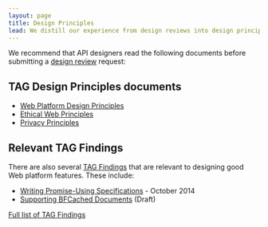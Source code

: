 ```yaml
---
layout: page
title: Design Principles
lead: We distill our experience from design reviews into design principles, which we use to guide our work.
---
```


We recommend that API designers read the following documents before submitting a [design review](https://github.com/w3ctag/design-reviews/#readme) request:

## TAG Design Principles documents

- [Web Platform Design Principles](https://www.w3.org/TR/design-principles/)
- [Ethical Web Principles](https://www.w3.org/TR/ethical-web-principles/)
- [Privacy Principles](https://www.w3.org/TR/privacy-principles/)

## Relevant TAG Findings

There are also several [TAG Findings](/findings/) that are relevant to designing good Web platform features. These include:

* [Writing Promise-Using Specifications](https://www.w3.org/2001/tag/doc/promises-guide) - October 2014
* [Supporting BFCached Documents](https://w3ctag.github.io/bfcache-guide/) (Draft)

[Full list of TAG Findings](/findings/)
